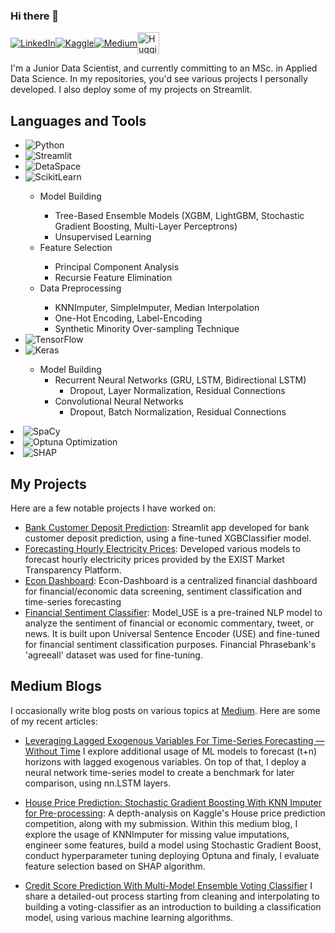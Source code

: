 ### Hi there 🤖

<div style="display: flex; align-items: center;">
  <a href="https://www.linkedin.com/in/tolga-şakar-575b86136"><img src="https://img.shields.io/badge/LinkedIn-0077B5?style=for-the-badge&logo=linkedin&logoColor=white" alt="LinkedIn"></a>
  <a href="https://www.kaggle.com/dfavenfre"><img src="https://img.shields.io/badge/Kaggle-20BEFF?style=for-the-badge&logo=Kaggle&logoColor=black" alt="Kaggle"></a>
  <a href="https://medium.com/@bauglir"><img src="https://img.shields.io/badge/Medium-12100E?style=for-the-badge&logo=medium&logoColor=white" alt="Medium"></a>
  <a href="https://huggingface.co/dfavenfre"><img height="35" src="https://huggingface.co/front/assets/huggingface_logo.svg" alt="Hugging Face"></a>
</div>

<p>I'm a Junior Data Scientist, and currently committing to an MSc. in Applied Data Science. In my repositories, you'd see various projects I personally developed. I also deploy some of my projects on Streamlit.</p>

<h2>Languages and Tools</h2>

<ul>
  <li><img src="https://img.shields.io/badge/Python-3776AB?style=for-the-badge&logo=python&logoColor=white" alt="Python"></li>
  <li><img src="https://img.shields.io/badge/Streamlit-FF4B4B?style=for-the-badge&logo=streamlit&logoColor=white" alt="Streamlit"></li>
  <li><img src="https://img.shields.io/badge/DetaSpace-FF3E00?style=for-the-badge&logo=deta&logoColor=white" alt="DetaSpace"></li>
  <li><img src="https://img.shields.io/badge/Scikit--learn-F7931E?style=for-the-badge&logo=scikit-learn&logoColor=white" alt="ScikitLearn"></li>
    <ul> 
      <li> Model Building </li>
        <ul> 
            <li> Tree-Based Ensemble Models (XGBM, LightGBM, Stochastic Gradient Boosting, Multi-Layer Perceptrons) </li>
            <li> Unsupervised Learning</li>
        </ul>
      <li> Feature Selection </li>
        <ul> 
            <li> Principal Component Analysis </li>
            <li> Recursie Feature Elimination </li>
        </ul> 
      <li> Data Preprocessing </li>
        <ul> 
          <li> KNNImputer, SimpleImputer, Median Interpolation </li>
          <li> One-Hot Encoding, Label-Encoding </li>
          <li> Synthetic Minority Over-sampling Technique </li>
        </ul>
    </ul>
  <li><img src="https://img.shields.io/badge/TensorFlow-FF6F00?style=for-the-badge&logo=tensorflow&logoColor=white" alt="TensorFlow"></li>
  <li><img src="https://img.shields.io/badge/Keras-FF0000?style=for-the-badge&logo=keras&logoColor=white" alt="Keras"></li>
        <ul>
          <li>Model Building
            <ul>
              <li>Recurrent Neural Networks (GRU, LSTM, Bidirectional LSTM)
                <ul>
                  <li>Dropout, Layer Normalization, Residual Connections</li>
                </ul>
              </li>
              <li>Convolutional Neural Networks
                <ul>
                  <li>Dropout, Batch Normalization, Residual Connections</li>
                </ul>
              </li>
            </ul>
          </li>
        </ul>
      </ul>
    </ul>
  </li>
  <li><img src="https://img.shields.io/badge/SpaCy-03A9F4?style=for-the-badge&logo=spaCy&logoColor=white" alt="SpaCy"></li>
  <li><img src="https://img.shields.io/badge/Optuna-FF0000?style=for-the-badge&logo=optuna&logoColor=white" alt="Optuna Optimization"></li>
  <li><img src="https://img.shields.io/badge/SHAP-3887FF?style=for-the-badge&logo=shap&logoColor=white" alt="SHAP"></li>
</ul>

## My Projects

Here are a few notable projects I have worked on:

- [Bank Customer Deposit Prediction](https://github.com/dfavenfre/customer_deposit_classifier): Streamlit app developed for bank customer deposit prediction, using a fine-tuned XGBClassifier model.
- [Forecasting Hourly Electricity Prices](https://github.com/dfavenfre/electricity-price-forecasting): Developed various models to forecast hourly electricity prices provided by the EXIST Market Transparency Platform.
- [Econ Dashboard](https://github.com/dfavenfre/Econ-Dashboard): Econ-Dashboard is a centralized financial dashboard for financial/economic data screening, sentiment classification and time-series forecasting
- [Financial Sentiment Classifier](https://github.com/dfavenfre/financial-sentiment-classifier): Model_USE is a pre-trained NLP model to analyze the sentiment of financial or economic commentary, tweet, or news. It is built upon Universal Sentence Encoder (USE) and fine-tuned for financial sentiment classification purposes. Financial Phrasebank's 'agreeall' dataset was used for fine-tuning.

## Medium Blogs
I occasionally write blog posts on various topics at [Medium](https://medium.com/@bauglir). Here are some of my recent articles:

- [Leveraging Lagged Exogenous Variables For Time-Series Forecasting — Without Time](https://medium.com/@bauglir/leveraging-lagged-exogenous-variables-for-time-series-forecasting-without-time-472f14acb488)
  I explore additional usage of ML models to forecast (t+n) horizons with lagged exogenous variables. On top of that, I deploy a neural network time-series model to create a benchmark for later comparison, using nn.LSTM layers.

- [House Price Prediction: Stochastic Gradient Boosting With KNN Imputer for Pre-processing](https://medium.com/@bauglir/house-price-prediction-stochastic-gradient-boosting-w-knn-imputer-pre-processing-f3d1651caa00):
  A depth-analysis on Kaggle's House price prediction competition, along with my submission. Within this medium blog, I explore the usage of KNNImputer for missing value imputations, engineer some features, build a model using Stochastic Gradient Boost, conduct hyperparameter tuning deploying Optuna and finaly, I evaluate feature selection based on SHAP algorithm.
       
- [Credit Score Prediction With Multi-Model Ensemble Voting Classifier](https://medium.com/@bauglir/credit-score-prediction-with-multi-model-ensemble-voting-classifier-80-accuracy-b091f929ad40)
  I share a detailed-out process starting from cleaning and interpolating to building a voting-classifier as an introduction to building a classification model, using various machine learning algorithms.
